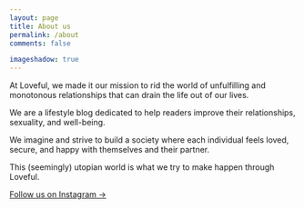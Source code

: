 ```yaml
---
layout: page
title: About us
permalink: /about
comments: false

imageshadow: true
---
```


At Loveful, we made it our mission to rid the world of unfulfilling and monotonous relationships that can drain the life out of our lives. 

We are a lifestyle blog dedicated to help readers improve their relationships, sexuality, and well-being.

We imagine and strive to build a society where each individual feels loved, secure, and happy with themselves and their partner. 

This (seemingly) utopian world is what we try to make happen through Loveful.

<a target="_blank" href="https://instagram.com/loveful.in" class="btn btn-dark"> Follow us on Instagram &rarr;</a>

